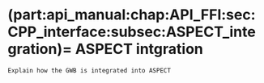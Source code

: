 (part:api_manual:chap:API_FFI:sec:CPP_interface:subsec:ASPECT_integration)=
ASPECT intgration
=================

```{todo}
Explain how the GWB is integrated into ASPECT
```